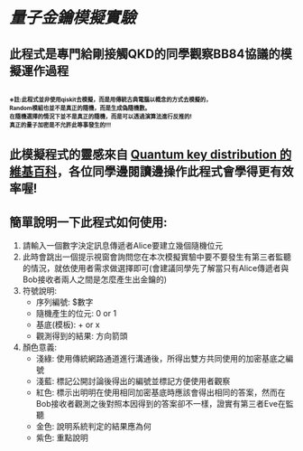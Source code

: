 ***量子金鑰模擬實驗***
===
**此程式是專門給剛接觸QKD的同學觀察BB84協議的模擬運作過程**
---
<font size=1> ※註:此程式並非使用qiskit去模擬，而是用傳統古典電腦以概念的方式去模擬的，\
Random模組也並不是真正的隨機，而是生成偽隨機數。\
在隨機選擇的情況下並不是真正的隨機，而是可以透過演算法進行反推的!\
真正的量子加密是不允許此等事發生的!!!</font>
---
**此模擬程式的靈感來自 [**Quantum key distribution** 的維基百科](https://en.wikipedia.org/wiki/Quantum_key_distribution)，各位同學邊閱讀邊操作此程式會學得更有效率喔!**
---
## 簡單說明一下此程式如何使用:
1. 請輸入一個數字決定訊息傳遞者Alice要建立幾個隨機位元
2. 此時會跳出一個提示視窗會詢問您在本次模擬實驗中要不要發生有第三者監聽的情況，就依使用者需求做選擇即可(會建議同學先了解當只有Alice傳遞者與Bob接收者兩人之間是怎麼產生出金鑰的)
3. 符號說明:
   * 序列編號: $數字
   * 隨機產生的位元: 0 or 1
   * 基底(模板): + or x
   * 觀測得到的結果: 方向箭頭
4. 顏色意義:
   - 淺綠: 使用傳統網路通道進行溝通後，所得出雙方共同使用的加密基底之編號
   - 淺藍: 標記公開討論後得出的編號並標記方便使用者觀察
   - 紅色: 標示出明明在使用相同加密基底時應該會得出相同的答案，然而在Bob接收者觀測之後對照本因得到的答案卻不一樣，證實有第三者Eve在監聽
   - 金色: 說明系統判定的結果應為何
   - 紫色: 重點說明
